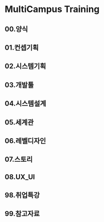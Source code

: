 # MultiCampus Training

## 00.양식

## 01.컨셉기획

## 02.시스템기획

## 03.개발툴

## 04.시스템설계

## 05.세계관

## 06.레벨디자인

## 07.스토리

## 08.UX_UI

## 98.취업특강

## 99.참고자료

### 

